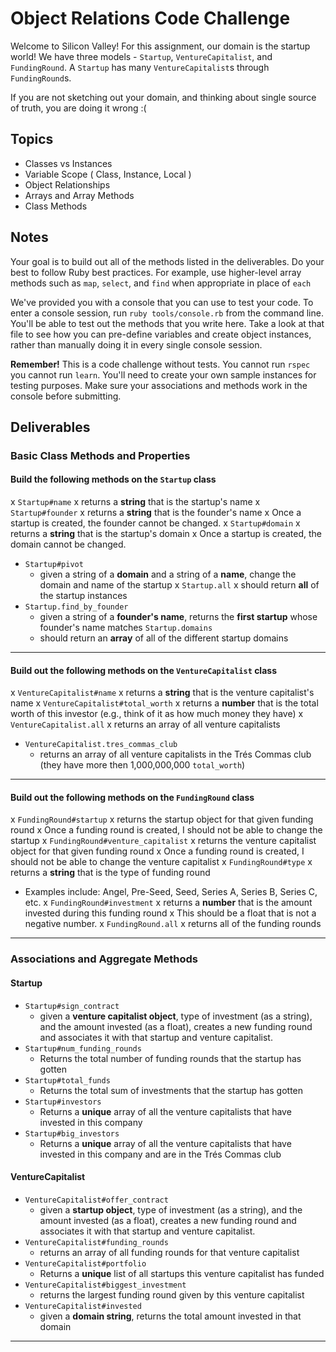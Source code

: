 # Object Relations Code Challenge

Welcome to Silicon Valley! For this assignment, our domain is the startup world! We have three models - `Startup`, `VentureCapitalist`, and `FundingRound`. A `Startup` has many `VentureCapitalist`s through `FundingRound`s.

If you are not sketching out your domain, and thinking about single source of truth,
you are doing it wrong :(

## Topics

- Classes vs Instances
- Variable Scope ( Class, Instance, Local )
- Object Relationships
- Arrays and Array Methods
- Class Methods

## Notes

Your goal is to build out all of the methods listed in the deliverables. Do your best to follow Ruby best practices. For example, use higher-level array methods such as `map`, `select`, and `find` when appropriate in place of `each`

We've provided you with a console that you can use to test your code. To enter a console session, run `ruby tools/console.rb` from the command line. You'll be able to test out the methods that you write here. Take a look at that file to see how you can pre-define variables and create object instances, rather than manually doing it in every single console session.

**Remember!** This is a code challenge without tests. You cannot run `rspec` you cannot run `learn`. You'll need to create your own sample instances for testing purposes. Make sure your associations and methods work in the console before submitting.

## Deliverables

### Basic Class Methods and Properties

#### Build the following methods on the `Startup` class

x `Startup#name`
  x returns a **string** that is the startup's name
x `Startup#founder`
  x returns a **string** that is the founder's name
  x Once a startup is created, the founder cannot be changed.
x `Startup#domain`
  x returns a **string** that is the startup's domain
  x Once a startup is created, the domain cannot be changed.
- `Startup#pivot`
  - given a string of a **domain** and a string of a **name**, change the domain and name of the startup
x `Startup.all`
  x should return **all** of the startup instances
- `Startup.find_by_founder`
  - given a string of a **founder's name**, returns the **first startup** whose founder's name matches
 `Startup.domains`
  - should return an **array** of all of the different startup domains

---

#### Build out the following methods on the `VentureCapitalist` class

x `VentureCapitalist#name`
  x returns a **string** that is the venture capitalist's name
x `VentureCapitalist#total_worth`
  x returns a **number** that is the total worth of this investor (e.g., think of it as how much money they have)
x `VentureCapitalist.all`
  x returns an array of all venture capitalists
- `VentureCapitalist.tres_commas_club`
  - returns an array of all venture capitalists in the Trés Commas club (they have more then 1,000,000,000 `total_worth`)

---

#### Build out the following methods on the `FundingRound` class

x `FundingRound#startup`
  x returns the startup object for that given funding round
  x Once a funding round is created, I should not be able to change the startup
x `FundingRound#venture_capitalist`
  x returns the venture capitalist object for that given funding round
  x Once a funding round is created, I should not be able to change the venture capitalist
x `FundingRound#type`
  x returns a **string** that is the type of funding round
  - Examples include: Angel, Pre-Seed, Seed, Series A, Series B, Series C, etc.
x `FundingRound#investment`
  x returns a **number** that is the amount invested during this funding round
  x This should be a float that is not a negative number.
x `FundingRound.all`
  x returns all of the funding rounds

---

### Associations and Aggregate Methods

#### Startup

- `Startup#sign_contract`
  - given a **venture capitalist object**, type of investment (as a string), and the amount invested (as a float), creates a new funding round and associates it with that startup and venture capitalist.
- `Startup#num_funding_rounds`
  - Returns the total number of funding rounds that the startup has gotten
- `Startup#total_funds`
  - Returns the total sum of investments that the startup has gotten
- `Startup#investors`
  - Returns a **unique** array of all the venture capitalists that have invested in this company
- `Startup#big_investors`
  - Returns a **unique** array of all the venture capitalists that have invested in this company and are in the Trés Commas club

#### VentureCapitalist

- `VentureCapitalist#offer_contract`
  - given a **startup object**, type of investment (as a string), and the amount invested (as a float), creates a new funding round and associates it with that startup and venture capitalist.
- `VentureCapitalist#funding_rounds`
  - returns an array of all funding rounds for that venture capitalist
- `VentureCapitalist#portfolio`
  - Returns a **unique** list of all startups this venture capitalist has funded
- `VentureCapitalist#biggest_investment`
  - returns the largest funding round given by this venture capitalist
- `VentureCapitalist#invested`
  - given a **domain string**, returns the total amount invested in that domain

---
